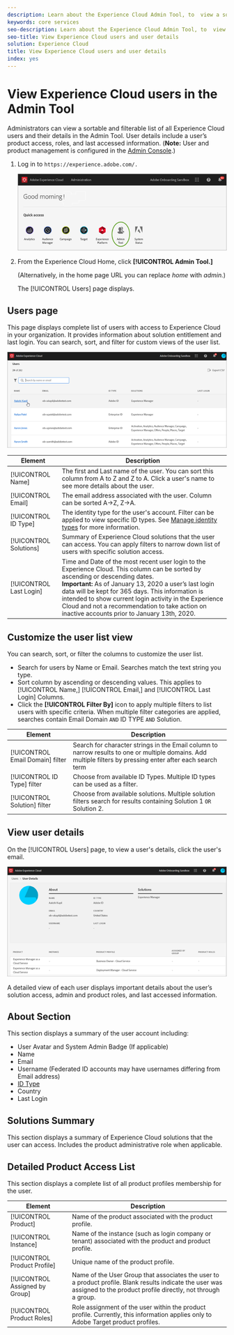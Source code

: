 ```yaml
---
description: Learn about the Experience Cloud Admin Tool, to  view a sortable and filterable list of all Experience Cloud users.
keywords: core services
seo-description: Learn about the Experience Cloud Admin Tool, to  view a sortable and filterable list of all Experience Cloud users.
seo-title: View Experience Cloud users and user details
solution: Experience Cloud
title: View Experience Cloud users and user details 
index: yes
---
```

 
# View Experience Cloud users in the Admin Tool

Administrators can view a sortable and filterable list of all Experience Cloud users and their details in the Admin Tool. User details include a user’s product access, roles, and last accessed information. (**Note:** User and product management is configured in the [Admin Console](admin-getting-started.md).)

1. Log in to `https://experience.adobe.com/.`

   ![](assets/admin-tool.png)

1. From the Experience Cloud Home, click **[!UICONTROL Admin Tool.]**

    (Alternatively, in the home page URL you can replace _home_ with _admin._)

    The [!UICONTROL Users] page displays.

## Users page

This page displays complete list of users with access to Experience Cloud in your organization. It provides information about solution entitlement and last login. You can search, sort, and filter for custom views of the user list.

![](assets/admin-tool-users.png)

|Element | Description|
|---|---|
|[!UICONTROL Name] |The first and Last name of the user. You can sort this column from A to Z and Z to A.  Click a user's name to see more details about the user.|
|[!UICONTROL Email] |The email address associated with the user. Column can be sorted A->Z, Z->A.|
|[!UICONTROL ID Type] |The identity type for the user's account. Filter can be applied to view specific ID types. See [Manage identity types](https://helpx.adobe.com/enterprise/using/identity.html) for more information.|
|[!UICONTROL Solutions] |Summary of Experience Cloud solutions that the user can access. You can apply filters to narrow down list of users with specific solution access.|
|[!UICONTROL Last Login] |Time and Date of the most recent user login to the Experience Cloud. This column can be sorted by ascending or descending dates. <br> **Important:** As of January 13, 2020 a user’s last login data will be kept for 365 days. This information is intended to show current login activity in the Experience Cloud and not a recommendation to take action on inactive accounts prior to January 13th, 2020. |

## Customize the user list view

You can search, sort, or filter the columns to customize the user list.

* Search for users by Name or Email. Searches match the text string you type.
* Sort column by ascending or descending values. This applies to [!UICONTROL Name,] [!UICONTROL Email,] and [!UICONTROL Last Login] Columns.
* Click the **[!UICONTROL Filter By]** icon to apply multiple filters to list users with specific criteria. When multiple filter categories are applied, searches contain Email Domain `AND` ID TYPE `AND` Solution.

|Element | Description|
|---------|----------|
|[!UICONTROL Email Domain] filter | Search for character strings in the Email column to narrow results to one or multiple domains. Add multiple filters by pressing enter after each search term|
|[!UICONTROL ID Type] filter | Choose from available ID Types. Multiple ID types can be used as a filter.|
|[!UICONTROL Solution] filter | Choose from available solutions. Multiple solution filters search for results containing Solution 1 `OR` Solution 2.|

## View user details

On the [!UICONTROL Users] page, to view a user's details, click the user's email.

![](assets/admin-tool-user-details.png)

A detailed view of each user displays important details about the user’s solution access, admin and product roles, and last accessed information.

## About Section

This section displays a summary of the user account including:

* User Avatar and System Admin Badge (If applicable)
* Name
* Email
* Username (Federated ID accounts may have usernames differing from Email address)
* [ID Type](https://helpx.adobe.com/enterprise/using/identity.html)
* Country
* Last Login

## Solutions Summary

This section displays a summary of Experience Cloud solutions that the user can access. Includes the product administrative role when applicable.

## Detailed Product Access List

This section displays a complete list of all product profiles membership for the user.

|Element | Description|
|---------|----------|
|[!UICONTROL Product] | Name of the product associated with the product profile.|
|[!UICONTROL Instance] | Name of the instance (such as login company or tenant) associated with the product and product profile.|
|[!UICONTROL Product Profile] | Unique name of the product profile.|
|[!UICONTROL Assigned by Group] | Name of the User Group that associates the user to a product profile. Blank results indicate the user was assigned to the product profile directly, not through a group.|
|[!UICONTROL Product Roles] | Role assignment of the user within the product profile. Currently, this information applies only to Adobe Target product profiles.|
